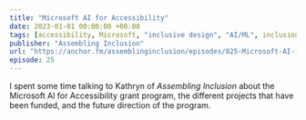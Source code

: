 ```yaml
---
title: "Microsoft AI for Accessibility"
date: 2023-01-01 00:00:00 +00:00
tags: [accessibility, Microsoft, "inclusive design", "AI/ML", inclusion]
publisher: "Assembling Inclusion"
url: "https://anchor.fm/assemblinginclusion/episodes/025-Microsoft-AI-for-Accessibility-e1suib4"
episode: 25
---
```


I spent some time talking to Kathryn of <cite>Assembling Inclusion</cite> about the Microsoft AI for Accessibility grant program, the different projects that have been funded, and the future direction of the program.
